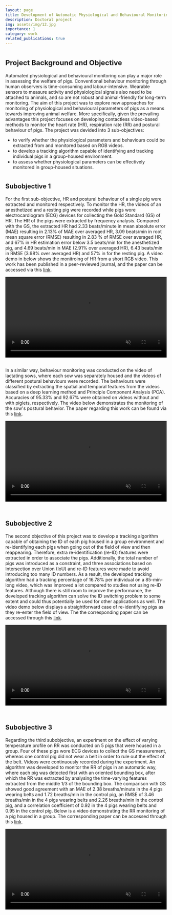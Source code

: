 ```yaml
---
layout: page
title: Development of Automatic Physiological and Behavioural Monitoring Systems for Pigs
description: Doctoral project 
img: assets/img/12.jpg
importance: 1
category: work
related_publications: true
---
```


# <span style="font-size: 22px;">Project Background and Objective</span>


Automated physiological and behavioural monitoring can play a major role in assessing the welfare of pigs. Conventional behaviour monitoring through human observers is time-consuming and labour-intensive. Wearable sensors to measure activity and physiological signals also need to be attached to animals, and so are not robust and animal-friendly for long-term monitoring. The aim of this project was to explore new approaches for monitoring of physiological and behavioural parameters of pigs as a means towards improving animal welfare.  More specifically, given the prevailing advantages this project focuses on developing contactless video-based methods to monitor the heart rate (HR), respiration rate (RR) and postural behaviour of pigs. The project was devided into 3 sub-objectives:
 
  - to verify whether the physiological parameters and behaviours could be extracted from and monitored based on RGB videos.
  - to develop a tracking algorithm capable of identifying and tracking individual pigs in a group-housed environment.
  - to assess whether physiological parameters can be effectively monitored in group-housed situations.

# <span style="font-size: 20px;">Subobjective 1</span>

For the first sub-objective, HR and postural behaviour of a single pig were extracted and monitored respectively. To monitor the HR, the videos of an anesthetized and a resting pig were recorded while pigs wore electrocardiogram (ECG) devices for collecting the Gold Standard (GS) of HR. The HR of the pigs were extracted by frequency analysis. Compared with the GS, the extracted HR had 2.33 beats/minute in mean absolute error (MAE) resulting in 2.13% of MAE over averaged HR, 3.09 beats/min in root mean square error (RMSE) resulting in 2.83 % of RMSE over averaged HR, and 67% in HR estimation error below 3.5 beats/min for the anesthetized pig, and 4.69 beats/min in MAE (2.91% over averaged HR), 6.43 beats/min in RMSE (3.98% over averaged HR) and 57% in for the resting pig. A video demo in below shows the monitroing of HR from a short RGB video. This work has been published in a peer-reviewed journal, and the paper can be accessed via this [link](https://doi.org/10.3390/ani11020442).   

<!-- Video Embed -->
<div style="display: flex; justify-content: center; align-items: center;">
  <video autoplay controls loop muted style="max-width: 800px; width: 100%;">
    <source src="{{ site.baseurl }}/assets/img/project1-1.mp4" type="video/mp4">
    Your browser does not support the video tag.
  </video>
</div>

<br>

In a similar way, behaviour monitoring was conducted on the video of lactating sows, where each sow was separately housed and the videos of different postural behaviours were recorded. The behaviours were classified by extracting the spatial and temporal features from the videos based on a deep learning method and Principle Component Analysis (PCA). Accuracies of 95.33% and 92.67% were obtained on videos without and with piglets, respectively. The video below demonstrates the monitoring of the sow's postural behavior. The paper regarding this work can be found via this [link](https://doi.org/10.1016/j.compag.2021.106351).

<!-- Video Embed -->
<div style="display: flex; justify-content: center; align-items: center;">
  <video autoplay controls loop muted style="max-width: 800px; width: 100%;">
    <source src="{{ site.baseurl }}/assets/img/project1-2.mp4" type="video/mp4">
    Your browser does not support the video tag.
  </video>
</div>

<br>

# <span style="font-size: 20px;">Subobjective 2</span>

The second objective of this project was to develop a tracking algorithm capable of obtaining the ID of each pig housed in a group environment and re-identifying each pigs when going out of the field of view and then reappearing. Therefore, extra re-identification (re-ID) features were extracted in order to associate the pigs. Additionally, the total number of pigs was introduced as a constraint, and three associations based on Intersection over Union (IoU) and re-ID features were made to avoid introducing too many ID numbers. As a result, the developed tracking algorithm had a tracking percentage of 16.78% per individual on a 85-min-long video, which was improved a lot compared to studies not using re-ID features. Although there is still room to improve the performance, the developed tracking algorithm can solve the ID switching problem to some extent and could thus potentially be used for other applications as well. The video demo below displays a straightforward case of re-identifying pigs as they re-enter the field of view. The the corresponding paper can be accessed through this [link](https://doi.org/10.1016/j.biosystemseng.2022.07.017).

<!-- Video Embed -->
<div style="display: flex; justify-content: center; align-items: center;">
  <video autoplay controls loop muted style="max-width: 800px; width: 100%;">
    <source src="{{ site.baseurl }}/assets/img/project1-3.mp4" type="video/mp4">
    Your browser does not support the video tag.
  </video>
</div>

<br>

# <span style="font-size: 20px;">Subobjective 3</span>

Regarding the third subobjective, an experiment on the effect of varying temperature profile on RR was conducted on 5 pigs that were housed in a group. Four of these pigs wore ECG devices to collect the GS measurement, whereas one control pig did not wear a belt in order to rule out the effect of the belt. Videos were continuously recorded during the experiment. An algorithm was developed to monitor the RR of pigs in an automatic way, where each pig was detected first with an oriented bounding box, after which the RR was extracted by analysing the time-varying features extracted from the middle 1/3 of the bounding box. The comparison with GS showed good agreement with an MAE of 2.38 breaths/minute in the 4 pigs wearing belts and 1.72 breaths/min in the control pig, an RMSE of 3.46 breaths/min in the 4 pigs wearing belts and 2.26 breaths/min in the control pig, and a correlation coefficient of 0.92 in the 4 pigs wearing belts and 0.95 in the control pig. Below is a video demonstrating the RR monitoring of a pig housed in a group. The corresponding paper can be accessed through this [link](https://doi.org/10.1016/j.compag.2023.107899).

<!-- Video Embed -->
<div style="display: flex; justify-content: center; align-items: center;">
  <video autoplay controls loop muted style="max-width: 800px; width: 100%;">
    <source src="{{ site.baseurl }}/assets/img/project1-4.mp4" type="video/mp4">
    Your browser does not support the video tag.
  </video>
</div>


<br>